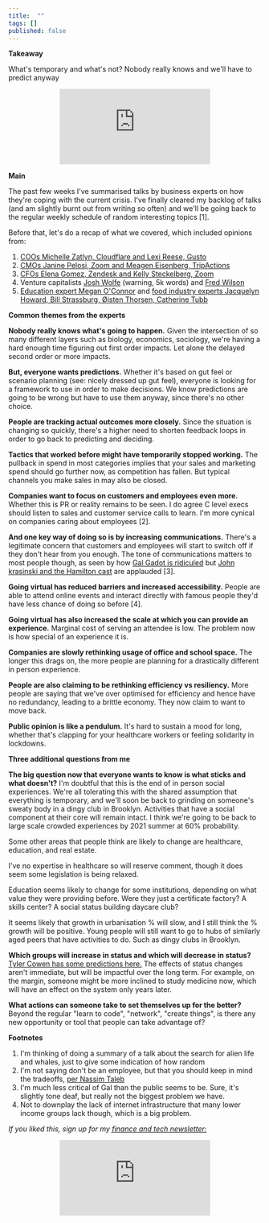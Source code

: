 ```yaml
---
title:  ""  
tags: []
published: false
---
```


**Takeaway**

What's temporary and what's not? Nobody really knows and we'll have to predict anyway

<style>
      .iframe-container {
        overflow: hidden;        
        padding-top: 50%; <!-- Calculated from the aspect ration of the content (in case of 16:9 it is 9/16= 0.5625) -->
        position: relative;
      }
      .iframe-container iframe { 
         border: 0;
         height: 100%; <!-- Finally, width and height are set to 100% so the iframe takes up 100% of the containers space. -->
         left: 0;
         position: absolute;
         top: 0;
         width: 100%;
         display: block;
         margin: 0 auto; <!-- center image -->
      }
      <!-- 4x3 Aspect Ratio -->
      .iframe-container-4x3 {
        padding-top: 75%;
      }
</style> 

<div class="iframe-container-4x3">
  <p align="center"><iframe src="https://avoidboringpeople.substack.com/embed" frameborder="0" scrolling="no"> </iframe></p>
</div>

**Main**

The past few weeks I've summarised talks by business experts on how they're coping with the current crisis. I've finally cleared my backlog of talks (and am slightly burnt out from writing so often) and we'll be going back to the regular weekly schedule of random interesting topics \[1\]. 

Before that, let's do a recap of what we covered, which included opinions from:

1. [COOs Michelle Zatlyn, Cloudflare and Lexi Reese, Gusto](https://avoidboringpeople.substack.com/p/how-to-get-back-to-better "COO")
2. [CMOs Janine Pelosi, Zoom and Meagen Eisenberg, TripActions](https://avoidboringpeople.substack.com/p/the-marketers-arent-marketing-right "CMO")
3. [CFOs Elena Gomez, Zendesk and Kelly Steckelberg, Zoom](https://avoidboringpeople.substack.com/p/the-salespeople-are-still-selling "CFO")
4. Venture capitalists [Josh Wolfe](https://avoidboringpeople.substack.com/p/authentic-contrarians-vs-consensus "Josh") (warning, 5k words) and [Fred Wilson](https://avoidboringpeople.substack.com/p/what-will-stick-and-what-will-not "Fred")
5. [Education expert Megan O'Connor](https://avoidboringpeople.substack.com/p/how-online-credentialing-will-be "Megan") and [food industry experts Jacquelyn Howard, Bill Strassburg, Øisten Thorsen, Catherine Tubb](https://avoidboringpeople.substack.com/p/food-as-a-service "food")

**Common themes from the experts**

**Nobody really knows what's going to happen.** Given the intersection of so many different layers such as biology, economics, sociology, we're having a hard enough time figuring out first order impacts. Let alone the delayed second order or more impacts.

**But, everyone wants predictions.** Whether it's based on gut feel or scenario planning (see: nicely dressed up gut feel), everyone is looking for a framework to use in order to make decisions. We know predictions are going to be wrong but have to use them anyway, since there's no other choice.

**People are tracking actual outcomes more closely.** Since the situation is changing so quickly, there's a higher need to shorten feedback loops in order to go back to predicting and deciding.

**Tactics that worked before might have temporarily stopped working.** The pullback in spend in most categories implies that your sales and marketing spend should go further now, as competition has fallen. But typical channels you make sales in may also be closed.

**Companies want to focus on customers and employees even more.** Whether this is PR or reality remains to be seen. I do agree C level execs should listen to sales and customer service calls to learn. I'm more cynical on companies caring about employees \[2\].

**And one key way of doing so is by increasing communications.** There's a legitimate concern that customers and employees will start to switch off if they don't hear from you enough. The tone of communications matters to most people though, as seen by how [Gal Gadot is ridiculed](https://www.youtube.com/watch?v=4sFLqGfSnVQ "Gal") but [John krasinski and the Hamilton cast](https://youtu.be/oilZ1hNZPRM?t=682 "Gal") are applauded \[3\]. 

**Going virtual has reduced barriers and increased accessibility.** People are able to attend online events and interact directly with famous people they'd have less chance of doing so before \[4\].

**Going virtual has also increased the scale at which you can provide an experience.** Marginal cost of serving an attendee is low. The problem now is how special of an experience it is.

**Companies are slowly rethinking usage of office and school space.** The longer this drags on, the more people are planning for a drastically different in person experience.

**People are also claiming to be rethinking efficiency vs resiliency.** More people are saying that we've over optimised for efficiency and hence have no redundancy, leading to a brittle economy. They now claim to want to move back.

**Public opinion is like a pendulum.** It's hard to sustain a mood for long, whether that's clapping for your healthcare workers or feeling solidarity in lockdowns. 

**Three additional questions from me**

**The big question now that everyone wants to know is what sticks and what doesn't?** I'm doubtful that this is the end of in person social experiences. We're all tolerating this with the shared assumption that everything is temporary, and we'll soon be back to grinding on someone's sweaty body in a dingy club in Brooklyn. Activities that have a social component at their core will remain intact. I think we're going to be back to large scale crowded experiences by 2021 summer at 60% probability.

Some other areas that people think are likely to change are healthcare, education, and real estate. 

I've no expertise in healthcare so will reserve comment, though it does seem some legislation is being relaxed. 

Education seems likely to change for some institutions, depending on what value they were providing before. Were they just a certificate factory? A skills center? A social status building daycare club?

It seems likely that growth in urbanisation % will slow, and I still think the % growth will be positive. Young people will still want to go to hubs of similarly aged peers that have activities to do. Such as dingy clubs in Brooklyn.

**Which groups will increase in status and which will decrease in status?** [ Tyler Cowen has some predictions here.](https://marginalrevolution.com/marginalrevolution/2020/03/who-and-what-will-rise-and-fall-in-status.html "tyler") The effects of status changes aren't immediate, but will be impactful over the long term. For example, on the margin, someone might be more inclined to study medicine now, which will have an effect on the system only years later.

**What actions can someone take to set themselves up for the better?** Beyond the regular "learn to code", "network", "create things", is there any new opportunity or tool that people can take advantage of? 

**Footnotes**

1. I'm thinking of doing a summary of a talk about the search for alien life and whales, just to give some indication of how random
2. I'm not saying don't be an employee, but that you should keep in mind the tradeoffs, [per Nassim Taleb](https://avoidboringpeople.substack.com/p/why-were-freelance-monks-banned-by "Taleb")
3. I'm much less critical of Gal than the public seems to be. Sure, it's slightly tone deaf, but really not the biggest problem we have.
4. Not to downplay the lack of internet infrastructure that many lower income groups lack though, which is a big problem.

*If you liked this, sign up for my [finance and tech newsletter:](https://avoidboringpeople.substack.com/ "ABP")*

<div class="iframe-container-4x3">
  <p align="center"><iframe src="https://avoidboringpeople.substack.com/embed" frameborder="0" scrolling="no"> </iframe></p>
</div>

